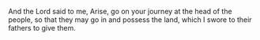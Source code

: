 And the Lord said to me, Arise, go on your journey at the head of the people, so that they may go in and possess the land, which I swore to their fathers to give them.
